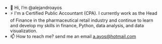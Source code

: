- 👋 Hi, I’m @alejandroayos
- ⚡️ I'm a Certified Public Accountant (CPA). I currently work as the Head of Finance in the pharmaceutical retail industry and continue to learn and develop my skills in finance, Python, data analysis, and data visualization.
- 📫 How to reach me? send me an email a.ayos@hotmail.com


